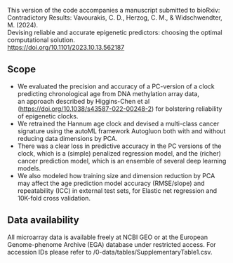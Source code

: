 
This version of the code accompanies a manuscript submitted to bioRxiv: <br>
Contradictory Results: Vavourakis, C. D., Herzog, C. M., & Widschwendter, M. (2024). <br>
Devising reliable and accurate epigenetic predictors: choosing the optimal computational solution. <br>
https://doi.org/10.1101/2023.10.13.562187

## Scope

* We evaluated the precision and accuracy of a PC-version of a clock predicting chronological age from DNA methylation array data, <br>
an approach described by Higgins-Chen et al (https://doi.org/10.1038/s43587-022-00248-2) for bolstering reliability of epigenetic clocks. <br>
* We retrained the Hannum age clock and devised a multi-class cancer signature using the autoML framework Autogluon both with and without reducing data dimensions by PCA. <br>
* There was a clear loss in predictive accuracy in the PC versions of the clock, which is a (simple) penalized regression model, and the (richer) cancer prediction model, which is an ensemble of several deep learning models. <br>
* We also modeled how training size and dimension reduction by PCA may affect the age prediction model accuracy (RMSE/slope) and repeatability (ICC) in external test sets, for Elastic net regression and 10K-fold cross validation. 

## Data availability
All microarray data is available freely at NCBI GEO or at the European Genome-phenome Archive (EGA) database under restricted access.
For accession IDs please refer to /0-data/tables/SupplementaryTable1.csv.

